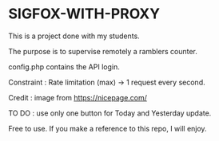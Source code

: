 # SIGFOX-WITH-PROXY

This is a project done with my students.

The purpose is to supervise remotely a ramblers counter.

config.php contains the API login.

Constraint : Rate limitation (max) -> 1 request every second.

Credit : image from https://nicepage.com/

TO DO : use only one button for Today and Yesterday update.

Free to use. If you make a reference to this repo, I will enjoy.
